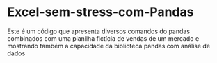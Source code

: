 # Excel-sem-stress-com-Pandas
Este é um código que apresenta diversos comandos do pandas combinados com uma planilha fictícia de vendas de um mercado e mostrando também a capacidade da biblioteca pandas com análise de dados
